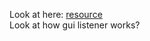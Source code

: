 Look at here: [resource](https://programmer.group/observer-pattern-of-java-design-pattern-publish-subscribe-pattern.html)  
Look at how gui listener works?




